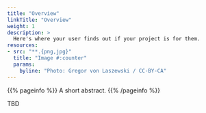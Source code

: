 ```yaml
---
title: "Overview"
linkTitle: "Overview"
weight: 1
description: >
  Here's where your user finds out if your project is for them.
resources:
- src: "**.{png,jpg}"
  title: "Image #:counter"
  params:
    byline: "Photo: Gregor von Laszewski / CC-BY-CA"
---
```


{{% pageinfo %}}
A short abstract.
{{% /pageinfo %}}

TBD